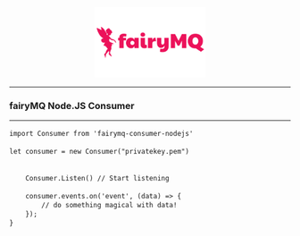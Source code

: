 <center>
    <img src="./images/fairymq.png" width="200" />

</center>

************
### fairyMQ Node.JS Consumer
************

``` 
import Consumer from 'fairymq-consumer-nodejs'

let consumer = new Consumer("privatekey.pem")


    Consumer.Listen() // Start listening

    consumer.events.on('event', (data) => {
        // do something magical with data!
    });
}

```